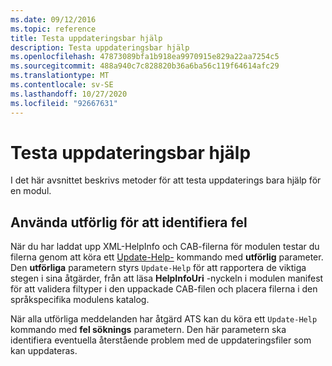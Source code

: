```yaml
---
ms.date: 09/12/2016
ms.topic: reference
title: Testa uppdateringsbar hjälp
description: Testa uppdateringsbar hjälp
ms.openlocfilehash: 47873089bfa1b918ea9970915e829a22aa7254c5
ms.sourcegitcommit: 488a940c7c828820b36a6ba56c119f64614afc29
ms.translationtype: MT
ms.contentlocale: sv-SE
ms.lasthandoff: 10/27/2020
ms.locfileid: "92667631"
---
```

# <a name="how-to-test-updatable-help"></a>Testa uppdateringsbar hjälp

I det här avsnittet beskrivs metoder för att testa uppdaterings bara hjälp för en modul.

## <a name="using-verbose-to-detect-errors"></a>Använda utförlig för att identifiera fel

När du har laddat upp XML-HelpInfo och CAB-filerna för modulen testar du filerna genom att köra ett [Update-Help-](/powershell/module/Microsoft.PowerShell.Core/Update-Help) kommando med **utförlig** parameter. Den **utförliga** parametern styrs `Update-Help` för att rapportera de viktiga stegen i sina åtgärder, från att läsa **HelpInfoUri** -nyckeln i modulen manifest för att validera filtyper i den uppackade CAB-filen och placera filerna i den språkspecifika modulens katalog.

När alla utförliga meddelanden har åtgärd ATS kan du köra ett `Update-Help` kommando med **fel söknings** parametern.
Den här parametern ska identifiera eventuella återstående problem med de uppdateringsfiler som kan uppdateras.
